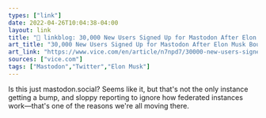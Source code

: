 ```yaml
---
types: ["link"]
date: 2022-04-26T10:04:38-04:00
layout: link
title: "🔗 linkblog: 30,000 New Users Signed Up for Mastodon After Elon Musk Bought Twitter'"
art_title: "30,000 New Users Signed Up for Mastodon After Elon Musk Bought Twitter"
art_link: "https://www.vice.com/en/article/n7npd7/30000-new-users-signed-up-for-mastodon-after-elon-musk-bought-twitter"
sources: ["vice.com"]
tags: ["Mastodon","Twitter","Elon Musk"]
---
```

Is this just mastodon.social? Seems like it, but that's not the only instance getting a bump, and sloppy reporting to ignore how federated instances work—that's one of the reasons we're all moving there.
